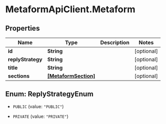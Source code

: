 # MetaformApiClient.Metaform

## Properties
Name | Type | Description | Notes
------------ | ------------- | ------------- | -------------
**id** | **String** |  | [optional] 
**replyStrategy** | **String** |  | [optional] 
**title** | **String** |  | [optional] 
**sections** | [**[MetaformSection]**](MetaformSection.md) |  | [optional] 


<a name="ReplyStrategyEnum"></a>
## Enum: ReplyStrategyEnum


* `PUBLIC` (value: `"PUBLIC"`)

* `PRIVATE` (value: `"PRIVATE"`)




